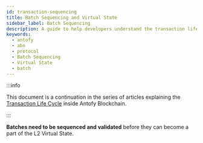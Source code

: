 ```yaml
---
id: transaction-sequencing
title: Batch Sequencing and Virtual State
sidebar_label: Batch Sequencing
description: A guide to help developers understand the transaction life cycle in Antofy Blockchain.
keywords:
  - antofy
  - abn
  - protocol
  - Batch Sequencing
  - Virtual State
  - batch
---
```


:::info

This document is a continuation in the series of articles explaining the [<ins>Transaction Life Cycle</ins>](l2-transaction-cycle-intro.md) inside Antofy Blockchain.

:::

**Batches need to be sequenced and validated** before they can become a part of the L2 Virtual State.
